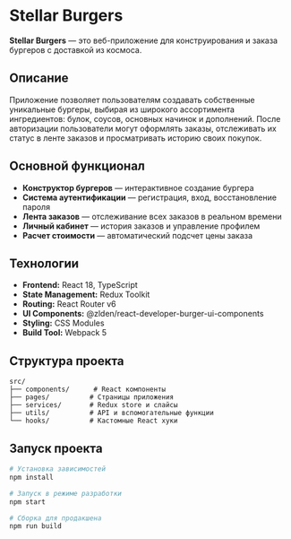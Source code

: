 # Stellar Burgers

**Stellar Burgers** — это веб-приложение для конструирования и заказа бургеров с доставкой из космоса.

## Описание

Приложение позволяет пользователям создавать собственные уникальные бургеры, выбирая из широкого ассортимента ингредиентов: булок, соусов, основных начинок и дополнений. После авторизации пользователи могут оформлять заказы, отслеживать их статус в ленте заказов и просматривать историю своих покупок.

## Основной функционал

- **Конструктор бургеров** — интерактивное создание бургера
- **Система аутентификации** — регистрация, вход, восстановление пароля
- **Лента заказов** — отслеживание всех заказов в реальном времени
- **Личный кабинет** — история заказов и управление профилем
- **Расчет стоимости** — автоматический подсчет цены заказа

## Технологии

- **Frontend:** React 18, TypeScript
- **State Management:** Redux Toolkit
- **Routing:** React Router v6
- **UI Components:** @zlden/react-developer-burger-ui-components
- **Styling:** CSS Modules
- **Build Tool:** Webpack 5

## Структура проекта

```
src/
├── components/      # React компоненты
├── pages/          # Страницы приложения
├── services/       # Redux store и слайсы
├── utils/          # API и вспомогательные функции
└── hooks/          # Кастомные React хуки
```

## Запуск проекта

```bash
# Установка зависимостей
npm install

# Запуск в режиме разработки
npm start

# Сборка для продакшена
npm run build
```
